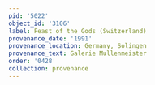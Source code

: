 ```yaml
---
pid: '5022'
object_id: '3106'
label: Feast of the Gods (Switzerland)
provenance_date: '1991'
provenance_location: Germany, Solingen
provenance_text: Galerie Mullenmeister
order: '0428'
collection: provenance
---
```


